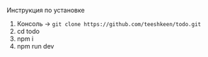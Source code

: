 Инструкция по установке

1. Консоль -> ``git clone https://github.com/teeshkeen/todo.git``
2. cd todo
3. npm i
4. npm run dev

